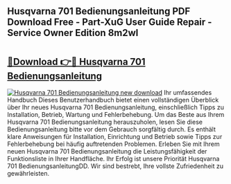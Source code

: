 ## Husqvarna 701 Bedienungsanleitung PDF Download Free - Part-XuG User Guide Repair - Service Owner Edition 8m2wl

# <h2><a href="http://df3dycg.blite.top/?on=Husqvarna+701+Bedienungsanleitung">🔗Download 👉🔴 Husqvarna 701 Bedienungsanleitung</a></h2>

[![Husqvarna 701 Bedienungsanleitung new download](https://i.imgur.com/lujVjoI.png)](http://df3dycg.blite.top/?on=Husqvarna+701+Bedienungsanleitung)
Ihr umfassendes Handbuch Dieses Benutzerhandbuch bietet einen vollständigen Überblick über Ihr neues Husqvarna 701 Bedienungsanleitung, einschließlich Tipps zu Installation, Betrieb, Wartung und Fehlerbehebung. Um das Beste aus Ihrem Husqvarna 701 Bedienungsanleitung herauszuholen, lesen Sie diese Bedienungsanleitung bitte vor dem Gebrauch sorgfältig durch. Es enthält klare Anweisungen für Installation, Einrichtung und Betrieb sowie Tipps zur Fehlerbehebung bei häufig auftretenden Problemen. Erleben Sie mit Ihrem neuen Husqvarna 701 Bedienungsanleitung die Leistungsfähigkeit der Funktionsliste in Ihrer Handfläche. Ihr Erfolg ist unsere Priorität Husqvarna 701 BedienungsanleitungDD. Wir sind bestrebt, Ihre vollste Zufriedenheit zu gewährleisten.
